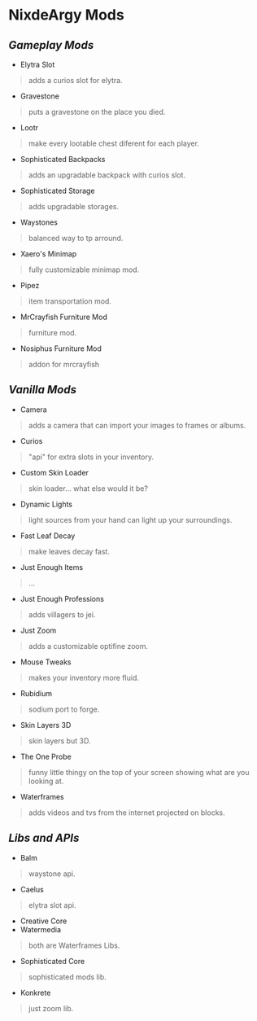 # **NixdeArgy Mods**
## *Gameplay Mods*
- Elytra Slot
> adds a curios slot for elytra.
- Gravestone
> puts a gravestone on the place you died.
- Lootr
> make every lootable chest diferent for each player.
- Sophisticated Backpacks
> adds an upgradable backpack with curios slot.
- Sophisticated Storage
> adds upgradable storages.
- Waystones
> balanced way to tp arround.
- Xaero's Minimap
> fully customizable minimap mod.
- Pipez
> item transportation mod.
- MrCrayfish Furniture Mod
> furniture mod.
- Nosiphus Furniture Mod
> addon for mrcrayfish
## *Vanilla Mods*
- Camera
> adds a camera that can import your images to frames or albums.
- Curios
> "api" for extra slots in your inventory.
- Custom Skin Loader
> skin loader... what else would it be?
- Dynamic Lights
> light sources from your hand can light up your surroundings.
- Fast Leaf Decay
> make leaves decay fast.
- Just Enough Items
> ...
- Just Enough Professions
> adds villagers to jei.
- Just Zoom
> adds a customizable optifine zoom.
- Mouse Tweaks
> makes your inventory more fluid.
- Rubidium
> sodium port to forge.
- Skin Layers 3D
> skin layers but 3D.
- The One Probe
> funny little thingy on the top of your screen showing what are you looking at.
- Waterframes
> adds videos and tvs from the internet projected on blocks.
## *Libs and APIs*
- Balm
> waystone api.
- Caelus
> elytra slot api.
- Creative Core
- Watermedia
> both are Waterframes Libs.
- Sophisticated Core
> sophisticated mods lib.
- Konkrete
> just zoom lib.

